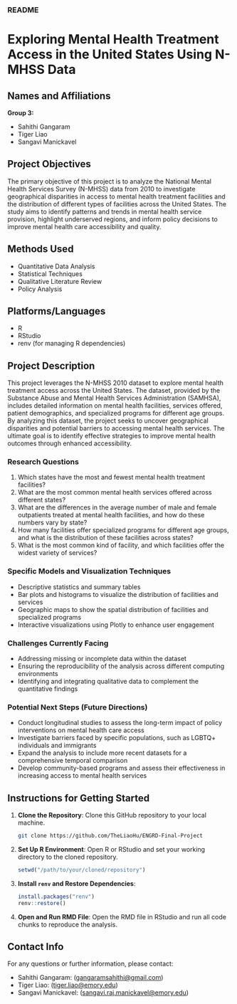 ### README

# Exploring Mental Health Treatment Access in the United States Using N-MHSS Data

## Names and Affiliations
**Group 3:**
- Sahithi Gangaram
- Tiger Liao
- Sangavi Manickavel

## Project Objectives
The primary objective of this project is to analyze the National Mental Health Services Survey (N-MHSS) data from 2010 to investigate geographical disparities in access to mental health treatment facilities and the distribution of different types of facilities across the United States. The study aims to identify patterns and trends in mental health service provision, highlight underserved regions, and inform policy decisions to improve mental health care accessibility and quality.

## Methods Used
- Quantitative Data Analysis
- Statistical Techniques
- Qualitative Literature Review
- Policy Analysis

## Platforms/Languages
- R
- RStudio
- renv (for managing R dependencies)

## Project Description
This project leverages the N-MHSS 2010 dataset to explore mental health treatment access across the United States. The dataset, provided by the Substance Abuse and Mental Health Services Administration (SAMHSA), includes detailed information on mental health facilities, services offered, patient demographics, and specialized programs for different age groups. By analyzing this dataset, the project seeks to uncover geographical disparities and potential barriers to accessing mental health services. The ultimate goal is to identify effective strategies to improve mental health outcomes through enhanced accessibility.

### Research Questions
1. Which states have the most and fewest mental health treatment facilities?
2. What are the most common mental health services offered across different states?
3. What are the differences in the average number of male and female outpatients treated at mental health facilities, and how do these numbers vary by state?
4. How many facilities offer specialized programs for different age groups, and what is the distribution of these facilities across states?
5. What is the most common kind of facility, and which facilities offer the widest variety of services?

### Specific Models and Visualization Techniques
- Descriptive statistics and summary tables
- Bar plots and histograms to visualize the distribution of facilities and services
- Geographic maps to show the spatial distribution of facilities and specialized programs
- Interactive visualizations using Plotly to enhance user engagement

### Challenges Currently Facing
- Addressing missing or incomplete data within the dataset
- Ensuring the reproducibility of the analysis across different computing environments
- Identifying and integrating qualitative data to complement the quantitative findings

### Potential Next Steps (Future Directions)
- Conduct longitudinal studies to assess the long-term impact of policy interventions on mental health care access
- Investigate barriers faced by specific populations, such as LGBTQ+ individuals and immigrants
- Expand the analysis to include more recent datasets for a comprehensive temporal comparison
- Develop community-based programs and assess their effectiveness in increasing access to mental health services

## Instructions for Getting Started
1. **Clone the Repository**: Clone this GitHub repository to your local machine.
   ```sh
   git clone https://github.com/TheLiaoHu/ENGRD-Final-Project
   ```
2. **Set Up R Environment**: Open R or RStudio and set your working directory to the cloned repository.
   ```r
   setwd("/path/to/your/cloned/repository")
   ```
3. **Install `renv` and Restore Dependencies**:
   ```r
   install.packages("renv")
   renv::restore()
   ```
4. **Open and Run RMD File**: Open the RMD file in RStudio and run all code chunks to reproduce the analysis.


## Contact Info
For any questions or further information, please contact:
- Sahithi Gangaram: (gangaramsahithi@gmail.com)
- Tiger Liao: (tiger.liao@emory.edu)
- Sangavi Manickavel: (sangavi.raj.manickavel@emory.edu)